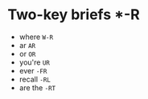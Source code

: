 # Two-key briefs *-R

* where `W-R`
* ar `AR`
* or `OR`
* you're `UR`
* ever `-FR`
* recall `-RL`
* are the `-RT`
